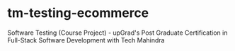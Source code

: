 # tm-testing-ecommerce
Software Testing (Course Project) - upGrad's Post Graduate Certification in Full-Stack Software Development with Tech Mahindra
